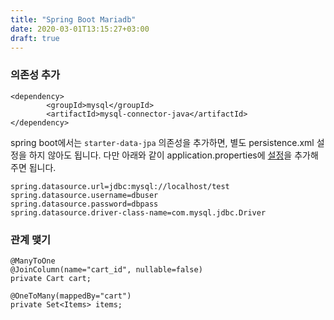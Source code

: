 ```yaml
---
title: "Spring Boot Mariadb"
date: 2020-03-01T13:15:27+03:00
draft: true
---
```




### 의존성 추가

```
<dependency>
		<groupId>mysql</groupId>
		<artifactId>mysql-connector-java</artifactId>
</dependency>
```



spring boot에서는 `starter-data-jpa` 의존성을 추가하면, 별도 persistence.xml 설정을 하지 않아도 됩니다. 다만 아래와 같이 application.properties에 [설정](https://docs.spring.io/spring-boot/docs/current/reference/html/howto.html#howto-data-access)을 추가해 주면 됩니다.

```
spring.datasource.url=jdbc:mysql://localhost/test
spring.datasource.username=dbuser
spring.datasource.password=dbpass
spring.datasource.driver-class-name=com.mysql.jdbc.Driver
```



### 관계 맺기

```
@ManyToOne
@JoinColumn(name="cart_id", nullable=false)
private Cart cart;
```



```
@OneToMany(mappedBy="cart")
private Set<Items> items;
```

